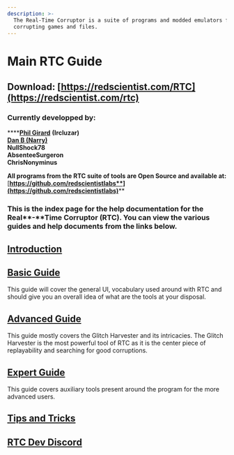 ```yaml
---
description: >-
  The Real-Time Corruptor is a suite of programs and modded emulators for
  corrupting games and files.
---
```


# Main RTC Guide

## Download: [https://redscientist.com/RTC](https://redscientist.com/rtc)

### **Currently developped by:**&#x20;

****[**Phil Girard**](http://redscientist.com) **(Ircluzar)**\
****[**Dan B (Narry)**](https://narry.land)****\
**NullShock78**\
**AbsenteeSurgeron**\
**ChrisNonyminus**

**All programs from the RTC suite of tools are Open Source and available at:** [**https://github.com/redscientistlabs**](https://github.com/redscientistlabs)****

### &#x20;<a href="#download-httpredscientistcomrtc" id="download-httpredscientistcomrtc"></a>

### This is the index page for the help documentation for the Real**-**Time Corruptor (RTC). You can view the various guides and help documents from the links below. <a href="#download-httpredscientistcomrtc" id="download-httpredscientistcomrtc"></a>

## [Introduction](https://corrupt.wiki/corruptors/rtc-real-time-corruptor/introduction.html)

## [Basic Guide](basic/)

This guide will cover the general UI, vocabulary used around with RTC and should give you an overall idea of what are the tools at your disposal.

## [Advanced Guide](https://corrupt.wiki/corruptors/rtc-real-time-corruptor/advanced.html)

This guide mostly covers the Glitch Harvester and its intricacies. The Glitch Harvester is the most powerful tool of RTC as it is the center piece of replayability and searching for good corruptions.

## [Expert Guide](https://corrupt.wiki/corruptors/rtc-real-time-corruptor/expert.html)

This guide covers auxiliary tools present around the program for the more advanced users.

## [Tips and Tricks](tips.md)

## [RTC Dev Discord](https://discord.corrupt.wiki)
